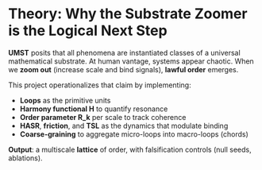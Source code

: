# Theory: Why the Substrate Zoomer is the Logical Next Step

**UMST** posits that all phenomena are instantiated classes of a universal mathematical substrate.
At human vantage, systems appear chaotic. When we **zoom out** (increase scale and bind signals), **lawful order** emerges.

This project operationalizes that claim by implementing:
- **Loops** as the primitive units
- **Harmony functional H** to quantify resonance
- **Order parameter R_k** per scale to track coherence
- **HASR**, **friction**, and **TSL** as the dynamics that modulate binding
- **Coarse-graining** to aggregate micro-loops into macro-loops (chords)

**Output**: a multiscale **lattice** of order, with falsification controls (null seeds, ablations).
